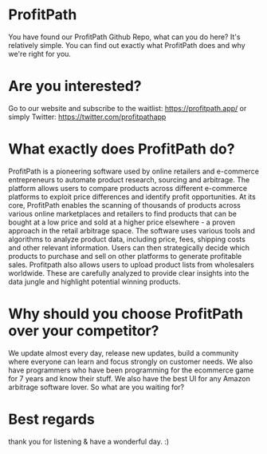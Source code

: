 # ProfitPath
You have found our ProfitPath Github Repo, what can you do here? It's relatively simple. You can find out exactly what ProfitPath does and why we're right for you. 

# Are you interested? 
Go to our website and subscribe to the waitlist: https://profitpath.app/ or simply Twitter: https://twitter.com/profitpathapp 

# What exactly does ProfitPath do? 
ProfitPath is a pioneering software used by online retailers and e-commerce entrepreneurs to automate product research, sourcing and arbitrage. The platform allows users to compare products across different e-commerce platforms to exploit price differences and identify profit opportunities. At its core, ProfitPath enables the scanning of thousands of products across various online marketplaces and retailers to find products that can be bought at a low price and sold at a higher price elsewhere - a proven approach in the retail arbitrage space. The software uses various tools and algorithms to analyze product data, including price, fees, shipping costs and other relevant information. Users can then strategically decide which products to purchase and sell on other platforms to generate profitable sales. Profitpath also allows users to upload product lists from wholesalers worldwide. These are carefully analyzed to provide clear insights into the data jungle and highlight potential winning products.

# Why should you choose ProfitPath over your competitor?
We update almost every day, release new updates, build a community where everyone can learn and focus strongly on customer needs. We also have programmers who have been programming for the ecommerce game for 7 years and know their stuff. We also have the best UI for any Amazon arbitrage software lover. So what are you waiting for?

# Best regards
thank you for listening & have a wonderful day. :)
